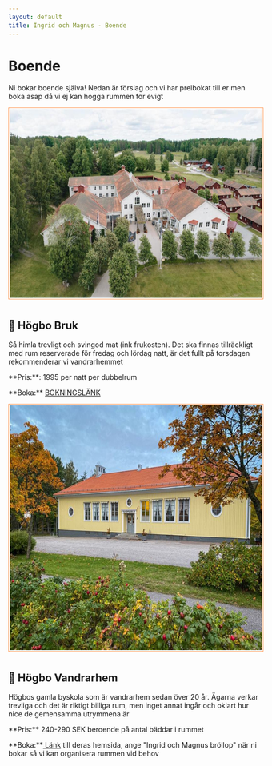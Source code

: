 ```yaml
---
layout: default
title: Ingrid och Magnus - Boende
---
```


<h1> Boende </h1>
<div id="limit" style="margin: 0 auto;">

<p> Ni bokar boende själva! Nedan är förslag och vi har prelbokat till er men boka asap då vi ej kan hogga rummen för evigt </p>
</div>
<div style="text-align: center;">
<img id="myImage" src="./images/hgb4.jpg" alt="Ingrid och Magnus Photo"
     style="width:44em; height: 27em;  margin-right: 10px; margin-bottom: 10px;
     border: 1px solid #ff9c5b; padding: 2px; vertical-align: middle;">
</div>

<h2> 🏰 Högbo Bruk </h2>
<div id="limit" style="margin: 0 auto;">

<p> Så himla trevligt och svingod mat (ink frukosten). Det ska finnas tillräckligt med rum reserverade för fredag och lördag natt, är det fullt på torsdagen rekommenderar vi vandrarhemmet </p>

<p> **Pris:**: 1995 per natt per dubbelrum </p>

<p> **Boka:** <a target="_blank" href="https://boka.hogbobrukshotell.se/se/campaign/campaign-details/1a751d96-6c09-4edc-9624-828e053ae725?currency=SEK&langid=1&roomconfig=a2&year=2025&month=2&day=7&staylength=2&promocode=ingridochmagnus&campaignid=1a751d96-6c09-4edc-9624-828e053ae725"> BOKNINGSLÄNK</a> </p>
</div>
<div style="text-align: center;">
<img id="myImage" src="./images/hogbo_v.jpeg" alt="Ingrid och Magnus Photo"
     style="width:44em; height: 35em;  margin-right: 10px; margin-bottom: 10px;
     border: 1px solid #ff9c5b; padding: 2px; vertical-align: middle;">
</div>

<h2> 🏫 Högbo Vandrarhem </h2>
<div id="limit" style="margin: 0 auto;">

<p> Högbos gamla byskola som är vandrarhem sedan över 20 år. Ägarna verkar trevliga och det är riktigt billiga rum, men inget annat ingår och oklart hur nice de gemensamma utrymmena är</p>

<p> **Pris:** 240-290 SEK beroende på antal bäddar i rummet</p>

<p> **Boka:**<a target="_blank" href="https://www.hogbovandrarhem.com/"> Länk</a> till deras hemsida, ange "Ingrid och Magnus bröllop" när ni bokar så vi kan organisera rummen vid behov</p>
</div>
